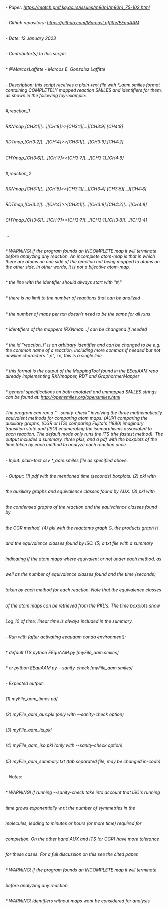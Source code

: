 ######  - Paper: https://match.pmf.kg.ac.rs/issues/m90n1/m90n1_75-102.html          
######                                                                              
######  - Github repository: https://github.com/MarcosLaffitte/EEquAAM              
######                                                                              
######  - Date: 12 January 2023                                                     
######                                                                              
######  - Contributor(s) to this script:                                            
######    * @MarcosLaffitte - Marcos E. Gonzalez Laffitte                           
######                                                                              
######  - Description: this script receives a plain-text file with *_aam.smiles format containing COMPLETELY mapped reaction SMILES and identifiers for them, as shown in the following toy-example:
######                                                                              
######    #,reaction_1                                                              
######    RXNmap,[CH3:1][...][CH:8]>>[CH3:1][...][CH3:9].[CH4:8]                    
######    RDTmap,[CH3:2][...][CH:4]>>[CH3:1][...][CH3:9].[CH4:2]                    
######    CHYmap,[CH3:6][...][CH:7]>>[CH3:7][...][CH3:1].[CH4:6]                    
######    #,reaction_2                                                              
######    RXNmap,[CH3:1][...][CH:8]>>[CH3:1][...][CH3:4].[CH3:5][...][CH4:8]        
######    RDTmap,[CH3:2][...][CH:4]>>[CH3:1][...][CH3:9].[CH4:2][...][CH4:8]        
######    CHYmap,[CH3:6][...][CH:7]>>[CH3:7][...][CH3:1].[CH3:8][...][CH3:4]        
######    ...                                                                       
######                                                                              
######    * WARNING! if the program founds an INCOMPLETE map it will terminate before analyzing any reaction. An incomplete atom-map is that in which there are atoms on one side of the reaction not being mapped to atoms on the  other side, in other words, it is not a bijective atom-map.     
######    * the line with the identifier should always start with "#,"              
######    * there is no limit to the number of reactions that can be analized       
######    * the number of maps per rxn doesn't need to be the same for all rxns     
######    * identifiers of the mappers [RXNmap...] can be changend if needed        
######    * the id "reaction_i" is an arbitrary identifier and can be changed to be e.g. the common name of a reaction, including more commas if needed but not newline characters "\n", i.e, this is a single line             
######    * this format is the output of the MappingTool found in the EEquAAM repo already implementing RXNmapper, RDT and GraphormerMapper                
######    * general specifications on both anotated and unmapped SMILES strings can be found at: http://opensmiles.org/opensmiles.html                  
######                                                                              
######    The program can run a "--sanity-check" involving the three mathematically equivalent methods for comparing atom maps: (AUX) comparing the auxiliary graphs, (CGR or ITS) comparing Fujita's (1980) imaginary transition state and (ISO) enumerating the isomorphisms associated to each reaction. The default mode only runs the ITS (the fastest method). The output includes a summary, three pkls, and a pdf with the boxplots of the time taken by each method to analyze each reaction once.           
######                                                                              
######  - Input: plain-text csv *_aam.smiles file as specified above.               
######                                                                              
######  - Output: (1) pdf with the mentioned time (seconds) boxplots. (2) pkl with  
######    the auxiliary graphs and equivalence classes found by AUX. (3) pkl with   
######    the condensed graphs of the reaction and the equivalence classes found by 
######    the CGR method. (4) pkl with the reactants graph G, the products graph H  
######    and the equivalence classes found by ISO. (5) a txt file with a summary   
######    indicating if the atom maps where equivalent or not under each method, as 
######    well as the number of equivalence classes found and the time (seconds)    
######    taken by each method for each reaction. Note that the equivalence classes 
######    of the atom maps can be retrieved from the PKL's. The time boxplots show  
######    Log_10 of time; linear time is always included in the summary.            
######                                                                              
######  - Run with (after activating eequaam conda environment):                    
######      * default ITS   python EEquAAM.py [myFile_aam.smiles]                   
######      * or            python EEquAAM.py --sanity-check [myFile_aam.smiles]    
######                                                                              
######  - Expected output:                                                          
######    (1) myFile_aam_times.pdf                                                  
######    (2) myFile_aam_aux.pkl      (only with --sanity-check option)             
######    (3) myFile_aam_its.pkl                                                    
######    (4) myFile_aam_iso.pkl      (only with --sanity-check option)             
######    (5) myFile_aam_summary.txt  (tab separated file, may be changed in-code)  
######                                                                              
######  - Notes:                                                                    
######                                                                              
######    * WARNING! if running --sanity-check take into account that ISO's running 
######      time grows exponentially w.r.t the number of symmetries in the          
######      molecules, leading to minutes or hours (or more time) required for      
######      completion. On the other hand AUX and ITS (or CGR) have more tolerance  
######      for these cases. For a full discussion on this see the cited paper.     
######                                                                              
######    * WARNING! if the program founds an INCOMPLETE map it will terminate      
######      before analyzing any reaction                                           
######                                                                              
######    * WARNING! identifiers without maps wont be considered for analysis